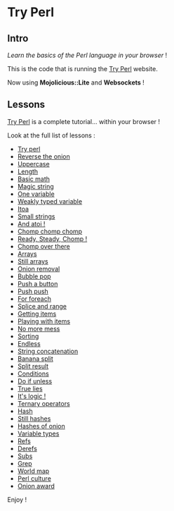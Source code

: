 # Try Perl
## Intro

*Learn the basics of the Perl language in your browser* !

This is the code that is running the [Try Perl](http://tryperl.pl) website.

Now using **Mojolicious::Lite** and **Websockets** !


## Lessons

[Try Perl](http://tryperl.pl) is a complete tutorial... within your browser !

Look at the full list of lessons :
* [Try perl](http://tryperl.pl/index.html?lesson=0)
* [Reverse the onion](http://tryperl.pl/index.html?lesson=1)
* [Uppercase](http://tryperl.pl/index.html?lesson=2)
* [Length](http://tryperl.pl/index.html?lesson=3)
* [Basic math](http://tryperl.pl/index.html?lesson=4)
* [Magic string](http://tryperl.pl/index.html?lesson=5)
* [One variable](http://tryperl.pl/index.html?lesson=6)
* [Weakly typed variable](http://tryperl.pl/index.html?lesson=7)
* [Itoa](http://tryperl.pl/index.html?lesson=8)
* [Small strings](http://tryperl.pl/index.html?lesson=9)
* [And atoi !](http://tryperl.pl/index.html?lesson=10)
* [Chomp chomp chomp](http://tryperl.pl/index.html?lesson=11)
* [Ready, Steady, Chomp !](http://tryperl.pl/index.html?lesson=12)
* [Chomp over there](http://tryperl.pl/index.html?lesson=13)
* [Arrays](http://tryperl.pl/index.html?lesson=14)
* [Still arrays](http://tryperl.pl/index.html?lesson=15)
* [Onion removal](http://tryperl.pl/index.html?lesson=16)
* [Bubble pop](http://tryperl.pl/index.html?lesson=17)
* [Push a button](http://tryperl.pl/index.html?lesson=18)
* [Push push](http://tryperl.pl/index.html?lesson=19)
* [For foreach](http://tryperl.pl/index.html?lesson=20)
* [Splice and range](http://tryperl.pl/index.html?lesson=21)
* [Getting items](http://tryperl.pl/index.html?lesson=22)
* [Playing with items](http://tryperl.pl/index.html?lesson=23)
* [No more mess](http://tryperl.pl/index.html?lesson=24)
* [Sorting](http://tryperl.pl/index.html?lesson=25)
* [Endless](http://tryperl.pl/index.html?lesson=26)
* [String concatenation](http://tryperl.pl/index.html?lesson=27)
* [Banana split](http://tryperl.pl/index.html?lesson=28)
* [Split result](http://tryperl.pl/index.html?lesson=29)
* [Conditions](http://tryperl.pl/index.html?lesson=30)
* [Do if unless](http://tryperl.pl/index.html?lesson=31)
* [True lies](http://tryperl.pl/index.html?lesson=32)
* [It's logic !](http://tryperl.pl/index.html?lesson=33)
* [Ternary operators](http://tryperl.pl/index.html?lesson=34)
* [Hash](http://tryperl.pl/index.html?lesson=35)
* [Still hashes](http://tryperl.pl/index.html?lesson=36)
* [Hashes of onion](http://tryperl.pl/index.html?lesson=37)
* [Variable types](http://tryperl.pl/index.html?lesson=38)
* [Refs](http://tryperl.pl/index.html?lesson=39)
* [Derefs](http://tryperl.pl/index.html?lesson=40)
* [Subs](http://tryperl.pl/index.html?lesson=41)
* [Grep](http://tryperl.pl/index.html?lesson=42)
* [World map](http://tryperl.pl/index.html?lesson=43)
* [Perl culture](http://tryperl.pl/index.html?lesson=44)
* [Onion award](http://tryperl.pl/index.html?lesson=45)


Enjoy ! 

